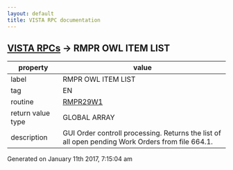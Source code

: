 ```yaml
---
layout: default
title: VISTA RPC documentation
---
```




## [VISTA RPCs](TableOfContent.md) &#8594; RMPR OWL ITEM LIST 

 property | value 
--- | --- 
 label | RMPR OWL ITEM LIST
 tag | EN
 routine | [RMPR29W1](http://code.osehra.org/dox/Routine_RMPR29W1_source.html)
 return value type | GLOBAL ARRAY
 description | GUI Order controll processing.  Returns the list of all open pending Work Orders from file 664.1.




 Generated on January 11th 2017, 7:15:04 am